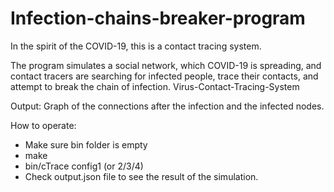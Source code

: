 # Infection-chains-breaker-program

In the spirit of the COVID-19, this is a contact tracing system.

The program simulates a social network, which COVID-19 is spreading, and contact tracers are searching for infected people, trace their contacts, and attempt to break the chain of infection.
Virus-Contact-Tracing-System

Output: Graph of the connections after the infection and the infected nodes.

How to operate:

- Make sure bin folder is empty
- make
- bin/cTrace config1 (or 2/3/4)
- Check output.json file to see the result of the simulation.

